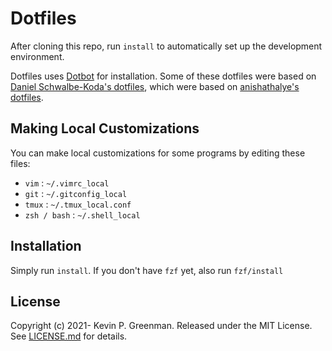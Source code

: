 Dotfiles
========

After cloning this repo, run `install` to automatically set up the development
environment.

Dotfiles uses [Dotbot][dotbot] for installation. Some of these dotfiles were based on [Daniel Schwalbe-Koda's dotfiles][dskoda_dotfiles], which were based on [anishathalye's dotfiles][anish_dotfiles].

Making Local Customizations
---------------------------

You can make local customizations for some programs by editing these files:

* `vim` : `~/.vimrc_local`
* `git` : `~/.gitconfig_local`
* `tmux` : `~/.tmux_local.conf`
* `zsh / bash` : `~/.shell_local`


Installation
---------------------------

Simply run `install`. If you don't have `fzf` yet, also run `fzf/install`

License
-------

Copyright (c) 2021- Kevin P. Greenman. Released under the MIT License. See
[LICENSE.md][license] for details.

[dotbot]: https://github.com/anishathalye/dotbot
[anish_dotfiles]: https://github.com/anishathalye/dotfiles 
[dskoda_dotfiles]: https://github.com/dskoda/dotfiles  
[license]: LICENSE.md
